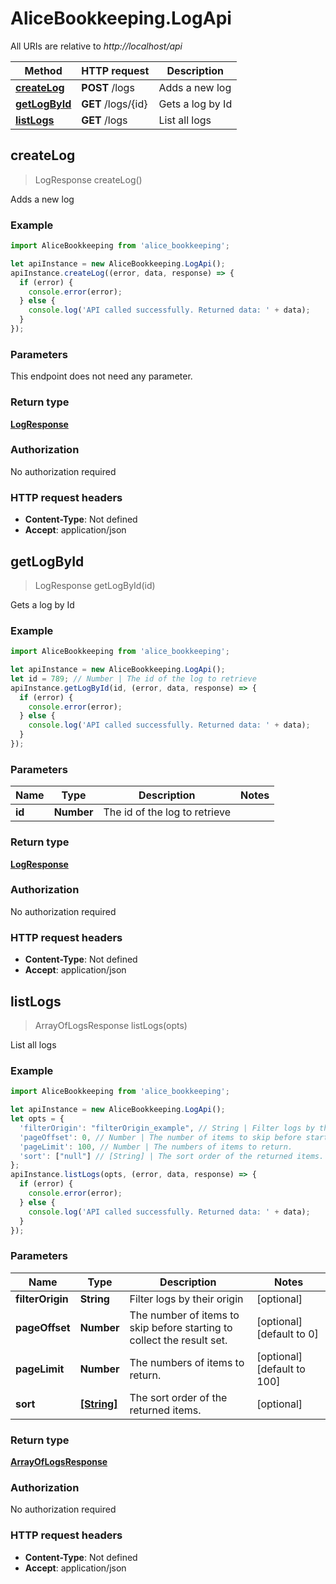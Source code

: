# AliceBookkeeping.LogApi

All URIs are relative to *http://localhost/api*

Method | HTTP request | Description
------------- | ------------- | -------------
[**createLog**](LogApi.md#createLog) | **POST** /logs | Adds a new log
[**getLogById**](LogApi.md#getLogById) | **GET** /logs/{id} | Gets a log by Id
[**listLogs**](LogApi.md#listLogs) | **GET** /logs | List all logs



## createLog

> LogResponse createLog()

Adds a new log

### Example

```javascript
import AliceBookkeeping from 'alice_bookkeeping';

let apiInstance = new AliceBookkeeping.LogApi();
apiInstance.createLog((error, data, response) => {
  if (error) {
    console.error(error);
  } else {
    console.log('API called successfully. Returned data: ' + data);
  }
});
```

### Parameters

This endpoint does not need any parameter.

### Return type

[**LogResponse**](LogResponse.md)

### Authorization

No authorization required

### HTTP request headers

- **Content-Type**: Not defined
- **Accept**: application/json


## getLogById

> LogResponse getLogById(id)

Gets a log by Id

### Example

```javascript
import AliceBookkeeping from 'alice_bookkeeping';

let apiInstance = new AliceBookkeeping.LogApi();
let id = 789; // Number | The id of the log to retrieve
apiInstance.getLogById(id, (error, data, response) => {
  if (error) {
    console.error(error);
  } else {
    console.log('API called successfully. Returned data: ' + data);
  }
});
```

### Parameters


Name | Type | Description  | Notes
------------- | ------------- | ------------- | -------------
 **id** | **Number**| The id of the log to retrieve | 

### Return type

[**LogResponse**](LogResponse.md)

### Authorization

No authorization required

### HTTP request headers

- **Content-Type**: Not defined
- **Accept**: application/json


## listLogs

> ArrayOfLogsResponse listLogs(opts)

List all logs

### Example

```javascript
import AliceBookkeeping from 'alice_bookkeeping';

let apiInstance = new AliceBookkeeping.LogApi();
let opts = {
  'filterOrigin': "filterOrigin_example", // String | Filter logs by their origin
  'pageOffset': 0, // Number | The number of items to skip before starting to collect the result set.
  'pageLimit': 100, // Number | The numbers of items to return.
  'sort': ["null"] // [String] | The sort order of the returned items.
};
apiInstance.listLogs(opts, (error, data, response) => {
  if (error) {
    console.error(error);
  } else {
    console.log('API called successfully. Returned data: ' + data);
  }
});
```

### Parameters


Name | Type | Description  | Notes
------------- | ------------- | ------------- | -------------
 **filterOrigin** | **String**| Filter logs by their origin | [optional] 
 **pageOffset** | **Number**| The number of items to skip before starting to collect the result set. | [optional] [default to 0]
 **pageLimit** | **Number**| The numbers of items to return. | [optional] [default to 100]
 **sort** | [**[String]**](String.md)| The sort order of the returned items. | [optional] 

### Return type

[**ArrayOfLogsResponse**](ArrayOfLogsResponse.md)

### Authorization

No authorization required

### HTTP request headers

- **Content-Type**: Not defined
- **Accept**: application/json

